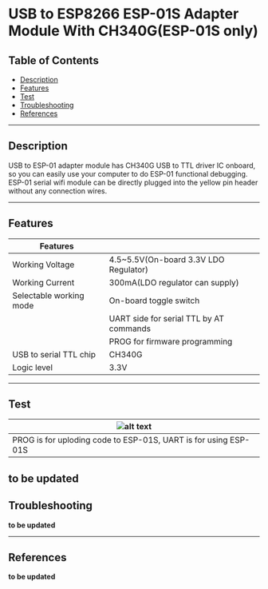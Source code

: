 # USB to ESP8266 ESP-01S Adapter Module With CH340G(ESP-01S only)

## Table of Contents

-   [Description](#description)
-   [Features](#features)
-   [Test](#test)
-   [Troubleshooting](#troubleshooting)
-   [References](#references)

---

## Description

USB to ESP-01 adapter module has CH340G USB to TTL driver IC onboard, so you can easily use your computer to do ESP-01 functional debugging. ESP-01 serial wifi module can be directly plugged into the yellow pin header without any connection wires.

---

## Features

| Features                |                                         |
| ----------------------- | --------------------------------------- |
| Working Voltage         | 4.5~5.5V(On-board 3.3V LDO Regulator)   |
| Working Current         | 300mA(LDO regulator can supply)         |
| Selectable working mode | On-board toggle switch                  |
|                         | UART side for serial TTL by AT commands |
|                         | PROG for firmware programming           |
| USB to serial TTL chip  | CH340G                                  |
| Logic level             | 3.3V                                    |

---

## Test

| ![alt text](https://bit.ly/2OHAYZX 'Serial adapter')            |
| --------------------------------------------------------------- |
| PROG is for uploding code to ESP-01S, UART is for using ESP-01S |

## **to be updated**

## Troubleshooting

**to be updated**

---

## References

**to be updated**
